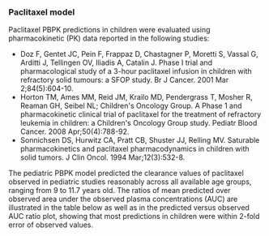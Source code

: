 ### Paclitaxel model

Paclitaxel PBPK predictions in children were evaluated using pharmacokinetic (PK) data reported in the following studies: 

- Doz F, Gentet JC, Pein F, Frappaz D, Chastagner P, Moretti S, Vassal G, Arditti J, Tellingen OV, Iliadis A, Catalin J. Phase I trial and pharmacological study of a 3-hour paclitaxel infusion in children with refractory solid tumours: a SFOP study. Br J Cancer. 2001 Mar 2;84(5):604-10.
- Horton TM, Ames MM, Reid JM, Krailo MD, Pendergrass T, Mosher R, Reaman GH, Seibel NL; Children's Oncology Group. A Phase 1 and pharmacokinetic clinical trial of paclitaxel for the treatment of refractory leukemia in children: a Children's Oncology Group study. Pediatr Blood Cancer. 2008 Apr;50(4):788-92.
- Sonnichsen DS, Hurwitz CA, Pratt CB, Shuster JJ, Relling MV. Saturable pharmacokinetics and paclitaxel pharmacodynamics in children with solid tumors. J Clin Oncol. 1994 Mar;12(3):532-8.

The pediatric PBPK model predicted the clearance values of paclitaxel observed in pediatric studies reasonably across all available age groups, ranging from 9 to 11.7 years old. The ratios of mean predicted over observed area under the observed plasma concentrations (AUC) are illustrated in the table below as well as in the predicted versus observed AUC ratio plot, showing that most predictions in children were within 2-fold error of observed values.



